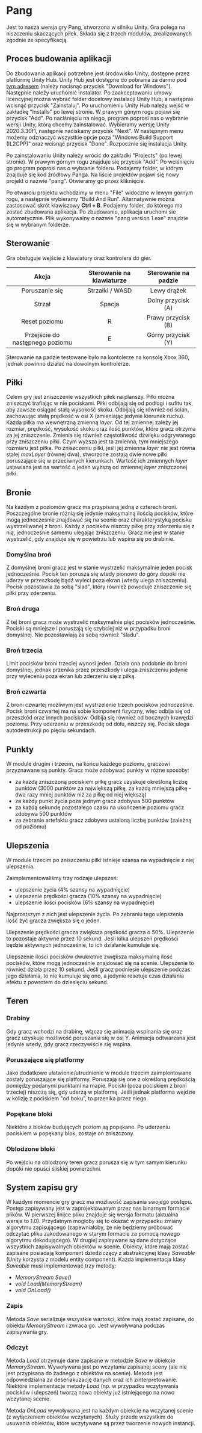 # Pang

Jest to nasza wersja gry Pang, stworzona w silniku Unity. Gra polega na niszczeniu skaczących piłek. Składa się z trzech modułów, zrealizowanych zgodnie ze specyfikacją.

## Proces budowania aplikacji
Do zbudowania aplikacji potrzebne jest środowisko Unity, dostępne przez platformę Unity Hub. Unity Hub jest dostępne do pobrania za darmo pod [tym adresem](https://unity.com/download) (należy nacisnąć przycisk "Download for Windows"). Następnie należy uruchomić instalator. Po zaakceptowaniu umowy licencyjnej można wybrać folder docelowy instalacji Unity Hub, a następnie wcisnąć przycisk "Zainstaluj". Po uruchomieniu Unity Hub należy wejść w zakładkę "Installs" po lewej stronie. W prawym gónym rogu pojawi się przycisk "Add". Po naciśnięciu na niego, program poprosi nas o wybranie wersji Unity, którą chcemy zainstalować. Wybieramy wersję Unity 2020.3.30f1, następnie naciskamy przycisk "Next". W następnym menu możemy odznaczyć wszystkie opcje poza "Windows Build Support (IL2CPP)" oraz wcisnąć przycisk "Done". Rozpocznie się instalacja Unity.

Po zainstalowaniu Unity należy wrócić do zakładki "Projects" (po lewej stronie). W prawym górnym rogu znajduje się przycisk "Add". Po wciśnięciu go program poprosi nas o wybranie folderu. Podajemy folder, w którym znajduje się kod źródłowy Panga. Na liście projektów pojawi się nowy projekt o nazwie "pang". Otwieramy go przez kliknięcie.

Po otwarciu projektu wchodzimy w menu "File" widoczne w lewym górnym rogu, a następnie wybieramy "Build And Run". Alternatywnie można zastosować skrót klawiszowy **Ctrl + B**. Podajemy folder, do którego ma zostać zbudowana aplikacja. Po zbudowaniu, aplikacja uruchomi sie automatycznie. Plik wykonywalny o nazwie "pang version 1.exe" znajdzie się w wybranym folderze.

## Sterowanie

Gra obsługuje wejście z klawiatury oraz kontrolera do gier.

|              Akcja              | Sterowanie na klawiaturze | Sterowanie na padzie |
|:-------------------------------:|:-------------------------:|:--------------------:|
|          Poruszanie się         |      Strzałki / WASD      |      Lewy drążek     |
|              Strzał             |           Spacja          |  Dolny przycisk (A)  |
|          Reset poziomu          |             R             |  Prawy przycisk (B)  |
| Przejście do następnego poziomu |             E             |  Górny przycisk (Y)  |

Sterowanie na padzie testowane było na kontolerze na konsolę Xbox 360, jednak powinno działać na dowolnym kontrolerze.

## Piłki
Celem gry jest zniszczenie wszystkich piłek na planszy. Piłki można zniszczyć trafiając w nie pociskami. Piłki odbijają się od podłogi i sufitu tak, aby zawsze osiągać stałą wysokość skoku. Odbijają się również od ścian, zachowując stałą prędkość w osi X (zmieniając jedynie kierunek ruchu). Każda piłka ma wewnętrzną zmienną *layer*. Od tej zmiennej zależy jej rozmiar, prędkość, wysokość skoku oraz ilość punktów, które gracz otrzyma za jej zniszczenie. Zmienia się również częstotliwość dźwięku odgrywanego przy zniszczeniu piłki. Czym wyższa jest ta zmienna, tym mniejszego rozmiaru jest piłka. Po zniszczeniu piłki, jeśli jej zmienna *layer* nie jest równa stałej *maxLayer* (równej dwa), stworzone zostają dwie nowe piłki poruszające się w przeciwnych kierunkach. Wartość ich zmiennych *layer* ustawiana jest na wartość o jeden wyższą od zmiennej *layer* zniszczonej piłki.

## Bronie

Na każdym z poziomów gracz ma przypisaną jedną z czterech broni. Poszczególne bronie różnią się jedynie maksymalną ilością pocisków, które mogą jednocześnie znajdować się na scenie oraz charakterystyką pocisku wystrzeliwanej z broni. Każdy z pocisków niszczy piłkę przy zderzeniu się z nią, jednocześnie samemu ulegając zniszczeniu. Gracz nie jest w stanie wystrzelić, gdy znajduje się w powietrzu lub wspina się po drabinie.

### Domyślna broń  
Z domyślnej broni gracz jest w stanie wystrzelić maksymalnie jeden pocisk jednocześnie. Pocisk ten porusza się wtedy pionowo do góry dopóki nie uderzy w przeszkodę bądź wyleci poza ekran (wtedy ulega zniszczeniu). Pocisk pozostawia za sobą "ślad", który również powoduje zniszczenie się piłki przy zderzeniu.

### Broń druga
Z tej broni gracz może wystrzelić maksymalnie pięć pocisków jednocześnie. Pociski są mniejsze i poruszają się szybciej niż w przypadku broni domyślnej. Nie pozostawiają za sobą również "śladu".

### Broń trzecia
Limit pocisków broni trzeciej wynosi jeden. Działa ona podobnie do broni domyślnej, jednak przenika przez przeszkody i ulega zniszczeniu jedynie przy wyleceniu poza ekran lub zderzeniu się z piłką.

### Broń czwarta
Z broni czwartej możliwym jest wystrzelenie trzech pocisków jednocześnie. Pocisk broni czwartej ma na sobie komponent fizyczny, więc odbija się od przeszkód oraz innych pocisków. Odbija się również od bocznych krawędzi poziomu. Przy uderzeniu w przeszkodę od dołu, niszczy się. Pocisk ulega autodestrukcji po pięciu sekundach.

## Punkty
W module drugim i trzecim, na końcu każdego poziomu, graczowi przyznawane są punkty. Gracz może zdobywać punkty w różne sposoby:
 - za każdą zniszczoną pociskiem piłkę gracz uzyskuje określoną liczbę punktów (3000 punktów za największą piłkę, za każdą mniejszą piłkę - dwa razy mniej punktów niż za piłkę od niej większą)
 - za każdy punkt życia poza jednym gracz zdobywa 500 punktów
 - za każdą sekundę pozostałego czasu na ukończenie poziomu gracz zdobywa 500 punktów
 - za zebranie artefaktu gracz zdobywa ustaloną liczbę punktów (zależną od poziomu)

## Ulepszenia

W module trzecim po zniszczeniu piłki istnieje szansa na wypadnięcie z niej ulepszenia.

Zaimplementowaliśmy trzy rodzaje ulepszeń:
 - ulepszenie życia (4% szansy na wypadnięcie)
 - ulepszenie prędkości gracza (10% szansy na wypadnięcie)
 - ulepszenie ilości pocisków (6% szansy na wypadnięcie)

Najprostszym z nich jest ulepszenie życia. Po zebraniu tego ulepszenia ilość żyć gracza zwiększa się o jeden.

Ulepszenie prędkości gracza zwiększa prędkość gracza o 50%. Ulepszenie to pozostaje aktywne przez 10 sekund. Jeśli kilka ulepszeń prędkości będzie aktywnych jednocześnie, to ich działanie kumuluje się.

Ulepszenie ilości pocisków dwukrotnie zwiększa maksymalną ilość pocisków, które mogą jednocześnie znajdować się na scenie. Ulepszenie to również działa przez 10 sekund. Jeśli gracz podniesie ulepszenie podczas jego działania, to nie kumuluje się ono, a jedynie resetuje czas działania efektu z powrotem do dziesięciu sekund.

## Teren

### Drabiny
Gdy gracz wchodzi na drabinę, włącza się animacja wspinania się oraz gracz uzyskuje możliwość poruszania się w osi Y. Animacja odtwarzana jest jedynie wtedy, gdy gracz rzeczywiście się wspina.

### Poruszające się platformy
Jako dodatkowe ułatwienie/utrudnienie w module trzecim zaimplentowane zostały poruszające się platformy. Poruszają się one z określoną prędkością pomiędzy podanymi punktami na mapie. Pociski (poza pociskiem z broni trzeciej) niszczą się, gdy uderzą w platformę. Jeśli jednak platforma wejdzie w kolizję z pociskiem "od boku", to przenika przez niego.

### Popękane bloki
Niektóre z bloków budujących poziom są popękane. Po uderzeniu pociskiem w popękany blok, zostaje on zniszczony.

### Oblodzone bloki
Po wejściu na oblodzony teren gracz porusza się w tym samym kierunku dopóki nie opuści śliskiej powierzchni.

## System zapisu gry

W każdym momencie gry gracz ma możliwość zapisania swojego postępu. Postęp zapisywany jest w zaprojektowanym przez nas binarnym formacie plików. W pierwszej linijce pliku znajduje się wersja formatu (aktualna wersja to 1.0). Przydatnym mogłoby się to okazać w przypadku zmiany algorytmu zapisującego (zapewniałoby, że nie będziemy próbować odczytać pliku zakodowanego w starym formacie za pomocą nowego algorytmu dekodującego). W drugiej zapisywane są dane dotyczące wszystkich zapisywalnych obiektów w scenie. Obiekty, które mają zostać zapisane posiadają komponent dziedziczący z abstrakcyjnej klasy *Saveable* (Unity korzysta z modelu entity component). Każda implementacja klasy *Saveable* musi implementować trzy metody:

 - *MemoryStream Save()*
 - *void Load(MemoryStream)*
 - *void OnLoad()*

### Zapis

Metoda *Save* serializuje wszystkie wartości, które mają zostać zapisane, do obiektu *MemoryStream* i zwraca go. Jest wywoływana podczas zapisywania gry.

### Odczyt

Metoda *Load* otrzymuje dane zapisane w metodzie *Save* w obiekcie *MemoryStream*. Wywoływana jest po wczytaniu zapisanej sceny (ale nie jest przypisana do żadnego z obiektów na scenie). Metoda jest odpowiedzialna za deseriakuzację danych oraz ich zinterpretowanie. Niektóre implementacje metody *Load* (np. w przypadku wczytywania pocisków i ulepszeń) tworzą nowa obiekty już istniejącego na nowo wczytanej scenie.

Metoda *OnLoad* wywoływana jest na każdym obiekcie na wczytanej scenie (z wyłączeniem obiektów wczytanych). Służy przede wszystkim do usuwania obiektów, które wczytywane są przez tworzenie nowych instancji.
